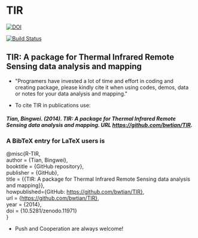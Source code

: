 TIR
===
[![DOI](https://zenodo.org/badge/doi/10.5281/zenodo.11971.png)](http://dx.doi.org/10.5281/zenodo.11971)

[![Build Status](https://travis-ci.org/bwtian/TIR.svg?branch=master)](https://travis-ci.org/bwtian/TIR)

## TIR: A package for Thermal Infrared Remote Sensing data analysis and mapping

* "Programers have invested a lot of time and effort in coding and creating package, please kindly cite it when using codes, demos, data or notes for your data analysis and mapping."

* To cite TIR in publications use:

##### Tian, Bingwei. (2014). TIR: A package for Thermal Infrared Remote Sensing data analysis and mapping. URL https://github.com/bwtian/TIR.

### A BibTeX entry for LaTeX users is  
@misc{R-TIR,  
author = {Tian, Bingwei},  
booktitle = {GitHub repository},  
publisher = {GitHub},  
title = {{TIR: A package for Thermal Infrared Remote Sensing data analysis and mapping}},  
howpublished={GitHub: https://github.com/bwtian/TIR},  
url = {https://github.com/bwtian/TIR},  
year = {2014},  
doi = {10.5281/zenodo.11971}  
}  

* Push and Cooperation are always welcome!
